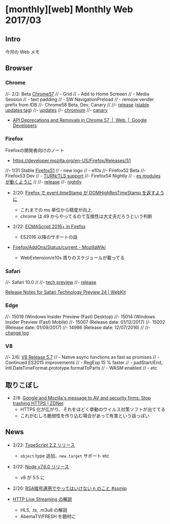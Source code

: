 # [monthly][web] Monthly Web 2017/03

## Intro

今月の Web メモ

## Browser

### Chrome

//- 2/2: Beta [Chrome57](https://blog.chromium.org/2017/02/chrome-57-beta-css-grid-layout-improved.html)
//  - Grid
//  - Add to Home Screeen
//  - Media Session
//  - text padding
//  - SW NavigationPreload
//  - remove vender prefix from IDB
//- Chrome58 Beta, Dev, Canary
//
//- [release](https://chromereleases.googleblog.com/) ([stable updates tag](https://chromereleases.googleblog.com/search/label/Stable%20updates))
//- [updates](https://developers.google.com/web/updates/)
//- [chromium](https://www.chromium.org/developers/calendar)
//- [canary](https://www.chromium.org/getting-involved/dev-channel)

- [API Deprecations and Removals in Chrome 57  \|  Web  \|  Google Developers](https://developers.google.com/web/updates/2017/02/chrome-57-deprecations)

### Firefox

Firefoxの開発者向けのノート
- https://developer.mozilla.org/en-US/Firefox/Releases/51

//- 1/31 Stable [Firefox51](https://blog.nightly.mozilla.org/2017/01/31/these-weeks-in-firefox-issue-9/)
//  - new logo
//  - e10s
//- Firefox52 Beta
//- Firefox53 Dev
//  - [TURN/TLS support](https://wiki.mozilla.org/Media/WebRTC/ReleaseNotes/53)
//- Firefox54 Nightly
//  - [es modules が動くように](https://twitter.com/malyw/status/829707412659658753)
//
//- [release](https://www.mozilla.org/en-US/firefox/releases/)
//- [nightly](https://www.mozilla.org/ja/firefox/channel/desktop/)



- 2/20: [Firefox で event.timeStamp が DOMHighResTimeStamp を返すように](https://www.fxsitecompat.com/ja/docs/2017/event-timestamp-now-returns-domhighrestimestamp-by-default/)
  - これまでの ms 単位から精度が向上
  - chrome は 49 からやってるので互換性は大丈夫だろうという判断
- 2/22: [ECMAScript 2016+ in Firefox](https://blog.mozilla.org/javascript/2017/02/22/ecmascript-2016plus-in-firefox/)
  - ES2016 以降のサポートの話

- [Firefox/AddOns/Status/current \- MozillaWiki](https://wiki.mozilla.org/Firefox/AddOns/Status/current#Schedule)
  - WebExtension/e10s 周りのスケジュールが載ってる

### Safari

//- Safari 10.0
//
//- [tech preview](https://developer.apple.com/safari/technology-preview/release-notes/)
//- [release](https://developer.apple.com/library/content/releasenotes/General/WhatsNewInSafari/Introduction/Introduction.html)


[Release Notes for Safari Technology Preview 24 \| WebKit](https://webkit.org/blog/7423/release-notes-for-safari-technology-preview-24/)

### Edge

//- 15019 (Windows Insider Preview (Fast) Desktop)
//- 15014 (Windows Insider Preview (Fast) Mobile)
//- 15007 (Release date: 01/12/2017)
//- 15002 (Release date: 01/09/2017)
//- 14986 (Release date: 12/07/2016)
//
//- [change log](https://developer.microsoft.com/en-us/microsoft-edge/platform/changelog/)


### V8

//- 2/6: [V8 Release 5.7](http://v8project.blogspot.jp/2017/02/v8-release-57.html)
//  - Native async functions as fast as promises
//  - Continued ES2015 improvements
//  - RegExp 15 % faster
//  - padStart/End, Intl.DateTimeFormat.prototype.formatToParts 
//  - WASM enabled
//  - etc


## 取りこぼし

- 2/8: [Google and Mozilla's message to AV and security firms: Stop trashing HTTPS \| ZDNet](http://www.zdnet.com/article/google-and-mozillas-message-to-av-and-security-firms-stop-trashing-https/)
  - HTTPS 化が広がり、それをほどく挙動のウイルス対策ソフトが出ててる
  - これがむしろ脆弱性を作り込む場合があって有害という話っぽい



## News

- 2/22: [TypeScript 2.2 リリース](https://blogs.msdn.microsoft.com/typescript/2017/02/22/announcing-typescript-2-2/)
  - `object` type 追加、`new.target` サポート etc
- 2/22: [Node v7.6.0 リリース](https://nodejs.org/en/blog/release/v7.6.0/)
  - v8 が 5.5 に

- 2/20: [RSA暗号運用でやってはいけない n のこと #ssmjp](https://www.slideshare.net/sonickun/rsa-n-ssmjp)




- [HTTP Live Streaming の解説](http://did2memo.net/2017/02/20/http-live-streaming/)
  - HLS, .ts, .m3u8 の解説
  - AbemaTV/FRESH を題材に
